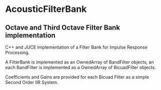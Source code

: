 # AcousticFilterBank

## Octave and Third Octave Filter Bank implementation 
C++ and JUCE Implementation of a Filter Bank for Impulse Response Processing.

A FilterBank is implemented as an OwnedArray of BandFilter objects, an each BandFilter is implemented as a OwnedArray of BicuadFilter objects.

Coefficients and Gains are provided for each Bicuad Filter as a simple Second Order IIR System.

